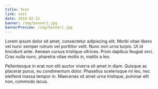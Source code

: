 ```yaml
---
title: Test
link: test
date: 2018-02-22
banner: /img/banner1.jpg
bannerPreview: /img/banner1.jpg
---
```

Lorem ipsum dolor sit amet, consectetur adipiscing elit. Morbi vitae libero vel nunc semper rutrum vel porttitor velit.
Nunc non urna turpis. Ut id tincidunt ante.
Aenean cursus tristique ultrices. Proin dapibus feugiat orci. Cras nulla nunc, pharetra vitae mollis in, mattis a leo.

<!--more-->

Pellentesque in erat non elit auctor viverra sit amet in diam. Quisque ac placerat purus, eu condimentum dolor.
Phasellus scelerisque mi leo, nec eleifend massa tempor in.
Maecenas sit amet urna tristique, pulvinar elit non, commodo lacus.